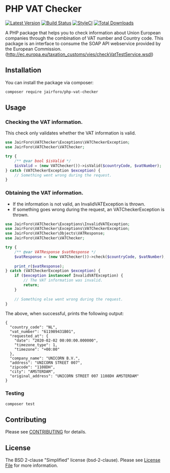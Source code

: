 # PHP VAT Checker

[![Latest Version](https://img.shields.io/github/release/jairforo/php-vat-checker.svg?style=flat-square)](https://github.com/jairforo/jairforo/php-vat-checker/releases)
[![Build Status](https://img.shields.io/travis/ubient/laravel-pwned-passwords/master.svg?style=flat-square)](https://travis-ci.com/github/jairforo/php-vat-checker)
[![StyleCI](https://styleci.io/repos/226907554/shield)](https://styleci.io/repos/226907554)
[![Total Downloads](https://img.shields.io/packagist/dt/jairforo/php-vat-checker.svg?style=flat-square)](https://packagist.org/packages/jairforo/php-vat-checker)


A PHP package that helps you to check information about Union European companies through the combination of VAT number and Country code. This package is an interface to consume the SOAP API webservice provided by the European Commission. (http://ec.europa.eu/taxation_customs/vies/checkVatTestService.wsdl)

## Installation

You can install the package via composer:

```bash
composer require jairforo/php-vat-checker
```

## Usage

### Checking the VAT information.
This check only validates whether the VAT information is valid.

```php
use JairForo\VATChecker\Exceptions\VATCheckerException;
use JairForo\VATChecker\VATChecker;

try {
    /** @var bool $isValid */
    $isValid = (new VATChecker())->isValid($countryCode, $vatNumber);
} catch (VATCheckerException $exception) {
    // Something went wrong during the request.
}
```

### Obtaining the VAT information.

- If the information is not valid, an InvalidVATException is thrown.
- If something goes wrong during the request, an VATCheckerException is thrown.

```php
use JairForo\VATChecker\Exceptions\InvalidVATException;
use JairForo\VATChecker\Exceptions\VATCheckerException;
use JairForo\VATChecker\Objects\VATResponse;
use JairForo\VATChecker\VATChecker;

try {
    /** @var VATResponse $vatResponse */
    $vatResponse = (new VATChecker())->check($countryCode, $vatNumber);
    
    print_r($vatResponse);
} catch (VATCheckerException $exception) {
    if ($exception instanceof InvalidVATException) {
        // The VAT information was invalid.
        return;
    }
    
    // Something else went wrong during the request.
}
```

The above, when successful, prints the following output:
```
{
  "country_code": "NL",
  "vat_number": "611989431B01",
  "requested_at": {
    "date": "2020-02-02 00:00:00.000000",
    "timezone_type": 1,
    "timezone": "+00:00"
  },
  "company_name": "UNICORN B.V.",
  "address": "UNICORN STREET 007",
  "zipcode": "1108DH",
  "city": "AMSTERDAM",
  "original_address": "UNICORN STREET 007 1108DH AMSTERDAM"
}
```

### Testing

``` bash
composer test
```

## Contributing

Please see [CONTRIBUTING](CONTRIBUTING.md) for details.

## License

The BSD 2-clause "Simplified" license  (bsd-2-clause). Please see [License File](LICENSE.md) for more information.
